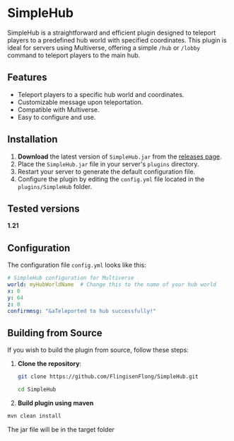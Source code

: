 # SimpleHub

SimpleHub is a straightforward and efficient plugin designed to teleport players to a predefined hub world with specified coordinates. This plugin is ideal for servers using Multiverse, offering a simple `/hub` or `/lobby` command to teleport players to the main hub.

## Features

- Teleport players to a specific hub world and coordinates.
- Customizable message upon teleportation.
- Compatible with Multiverse.
- Easy to configure and use.

## Installation

1. **Download** the latest version of `SimpleHub.jar` from the [releases page](https://github.com/FlingisenFlong/SimpleHub/releases/).
2. Place the `SimpleHub.jar` file in your server's `plugins` directory.
3. Restart your server to generate the default configuration file.
4. Configure the plugin by editing the `config.yml` file located in the `plugins/SimpleHub` folder.

## Tested versions
**1.21**

## Configuration

The configuration file `config.yml` looks like this:

```yaml
# SimpleHub configuration for Multiverse
world: myHubWorldName  # Change this to the name of your hub world
x: 0
y: 64
z: 0
confirmmsg: "&aTeleported to hub successfully!"
```

## Building from Source

If you wish to build the plugin from source, follow these steps:

1. **Clone the repository**:

   ```bash
   git clone https://github.com/FlingisenFlong/SimpleHub.git
   ```
   
   ```bash
   cd SimpleHub
   ```

2. **Build plugin using maven**

```bash
mvn clean install
```
The jar file will be in the target folder
